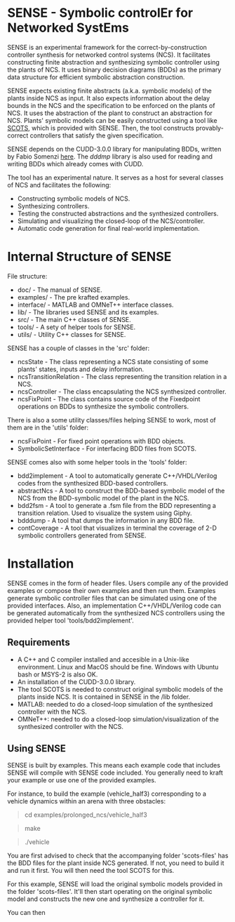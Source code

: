 SENSE - Symbolic controlEr for Networked SystEms
================================================
SENSE is an experimental framework for the correct-by-construction controller synthesis for networked control systems (NCS).
It facilitates constructing finite abstraction and synthesizing symbolic controller using the plants of NCS. 
It uses binary decision diagrams (BDDs) as the primary data structure for efficient symbolic abstraction construction. 

SENSE expects existing finite abstracts (a.k.a. symbolic models) of the plants inside NCS as input. 
It also expects information about the delay bounds in the NCS and the specification to be enforced on the plants of NCS. 
It uses the abstraction of the plant to construct an abstraction for NCS. 
Plants' symbolic models can be easily constructed using a tool like [SCOTS](https://www.hcs.ei.tum.de/en/software/scots/), which is provided with SENSE.
Then, the tool constructs provably-correct controllers that satisfy the given specification.

SENSE depends on the CUDD-3.0.0 library for manipulating BDDs, written by Fabio Somenzi [here](http://vlsi.colorado.edu/~fabio/). 
The _dddmp_ library is also used for reading and writing BDDs which already comes with CUDD.

The tool has an experimental nature.
It serves as a host for several classes of NCS and facilitates the following:

- Constructing symbolic models of NCS.
- Synthesizing controllers.
- Testing the constructed abstractions and the synthesized controllers.
- Simulating and visualizing the closed-loop of the NCS/controller.
- Automatic code generation for final real-world implementation.


Internal Structure of SENSE
===========================

File structure:

- doc/ - The manual of SENSE.
- examples/ - The pre krafted examples.
- interface/ - MATLAB and OMNeT++ interface classes.
- lib/ - The libraries used SENSE and its examples.
- src/ - The main C++ classes of SENSE.
- tools/ - A sety of helper tools for SENSE.
- utils/ - Utility C++ classes for SENSE.


SENSE has a couple of classes in the 'src' folder:

- ncsState - The class representing a NCS state consisting of some plants' states, inputs and delay information.
- ncsTransitionRelation - The class representing the transition relation in a NCS.
- ncsController - The class encapsulating the NCS synthesized controller.
- ncsFixPoint - The class contains source code of the Fixedpoint operations on BDDs to synthesize the symbolic controllers.

There is also a some utility classes/files helping SENSE to work, most of them are in the 'utils' folder:

- ncsFixPoint - For fixed point operations with BDD objects.
- SymbolicSetInterface - For interfacing BDD files from SCOTS.


SENSE comes also with some helper tools in the 'tools' folder:

- bdd2implement - A tool to automatically generate C++/VHDL/Verilog codes from the synthesized BDD-based controllers.
- abstractNcs - A tool to construct the BDD-based symbolic model of the NCS from the BDD-symbolic model of the plant in the NCS.
- bdd2fsm - A tool to generate a .fsm file from the BDD representing a transition relation. Used to visualize the system using Giphy.
- bdddump - A tool that dumps the information in any BDD file.
- contCoverage - A tool that visualizes in terminal the coverage of 2-D symbolic controllers generated from SENSE.



Installation
============

SENSE comes in the form of header files. 
Users compile any of the provided examples or compose their own examples and then run them.
Examples generate symbolic controller files that can be simulated using one of the provided interfaces.
Also, an implementation C++/VHDL/Verilog code can be generated automatically from the synthesized NCS controllers using the provided helper tool 'tools/bdd2implement'.

Requirements
------------
- A C++ and C compiler installed and accesible in a Unix-like environment. Linux and MacOS should be fine. Windows with Ubuntu bash or MSYS-2 is also OK.
- An installation of the CUDD-3.0.0 library.
- The tool SCOTS is needed to construct original symbolic models of the plants inside NCS. It is contained in SENSE in the /lib folder.
- MATLAB: needed to do a closed-loop simulation of the synthesized controller with the NCS.
- OMNeT++: needed to do a closed-loop simulation/visualization of the synthesized controller with the NCS.

Using SENSE
-----------
SENSE is built by examples. This means each example code that includes SENSE will compile with SENSE code included. You generally need to kraft your example or use one of the provided examples.

For instance, to build the example (vehicle_half3) corresponding to a vehicle dynamics within an arena with three obstacles:

> cd examples/prolonged_ncs/vehicle_half3

> make

> ./vehicle

You are first advised to check that the accompanying folder 'scots-files' has the BDD files for the plant inside NCS generated. If not, you need to build it and run it first. You will then need the tool SCOTS for this.

For this example, SENSE will load the original symbolic models provided in the folder 'scots-files'. It'll then start operating on the original symbolic model and constructs the new one and synthesize a controller for it.

You can then


